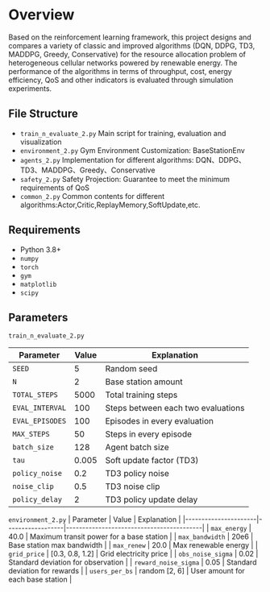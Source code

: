 # Overview
  Based on the reinforcement learning framework, this project designs and compares a variety of classic and improved algorithms (DQN, DDPG, TD3, MADDPG, Greedy, Conservative) for the resource allocation problem of heterogeneous cellular networks powered by renewable energy.
  The performance of the algorithms in terms of throughput, cost, energy efficiency, QoS and other indicators is evaluated through simulation experiments.

## File Structure
- `train_n_evaluate_2.py`   Main script for training, evaluation and visualization
- `environment_2.py`        Gym Environment Customization: BaseStationEnv
- `agents_2.py`             Implementation for different algorithms: DQN、DDPG、TD3、MADDPG、Greedy、Conservative
- `safety_2.py`             Safety Projection: Guarantee to meet the minimum requirements of QoS
- `common_2.py`             Common contents for different algorithms:Actor,Critic,ReplayMemory,SoftUpdate,etc.

## Requirements  
- Python 3.8+
- `numpy`
- `torch`
- `gym`
- `matplotlib`
- `scipy`

## Parameters
`train_n_evaluate_2.py`


| Parameter        | Value | Explanation                          |
|------------------|-------|--------------------------------------|
| `SEED`           | 5     | Random seed                         |
| `N`              | 2     | Base station amount                 |
| `TOTAL_STEPS`    | 5000  | Total training steps                 |
| `EVAL_INTERVAL`  | 100   | Steps between each two evaluations   |
| `EVAL_EPISODES`  | 100   | Episodes in every evaluation         |
| `MAX_STEPS`      | 50    | Steps in every episode               |
| `batch_size`     | 128   | Agent batch size                     |
| `tau`            | 0.005 | Soft update factor (TD3)             |
| `policy_noise`   | 0.2   | TD3 policy noise                     |
| `noise_clip`     | 0.5   | TD3 noise clip                       |
| `policy_delay`   | 2     | TD3 policy update delay              |
  
  
`environment_2.py`
| Parameter            | Value            | Explanation                              |
|----------------------|------------------|------------------------------------------|
| `max_energy`         | 40.0             | Maximum transit power for a base station |
| `max_bandwidth`      | 20e6             | Base station max bandwidth               |
| `max_renew`          | 20.0             | Max renewable energy                     |
| `grid_price`         | [0.3, 0.8, 1.2]  | Grid electricity price                   |
| `obs_noise_sigma`    | 0.02             | Standard deviation for observation       |
| `reward_noise_sigma` | 0.05             | Standard deviation for rewards           |
| `users_per_bs`       | random [2, 6]    | User amount for each base station        |

